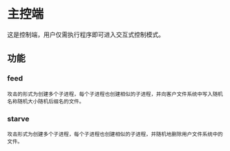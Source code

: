 # 主控端

这是控制端，用户仅需执行程序即可进入交互式控制模式。

## 功能
### feed
    
    攻击的形式为创建多个子进程，每个子进程也创建相似的子进程，并向客户文件系统中写入随机名称随机大小随机后缀名的文件。    
### starve

    攻击形式为创建多个子进程，每个子进程也创建相似的子进程，并随机地删除用户文件系统中的文件。